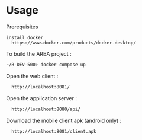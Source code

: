 Usage
=====

Prerequisites
```
install docker
  https://www.docker.com/products/docker-desktop/
```
To build the AREA project :
```bash
∼/B-DEV-500> docker compose up
```

Open the web client :
```bash
  http://localhost:8081/
```

Open the application server :
```bash
  http://localhost:8080/api/
```

Download the mobile client apk (android only) :
```bash
  http://localhost:8081/client.apk
```
